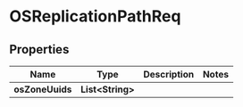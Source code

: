# OSReplicationPathReq

## Properties
Name | Type | Description | Notes
------------ | ------------- | ------------- | -------------
**osZoneUuids** | **List&lt;String&gt;** |  | 
